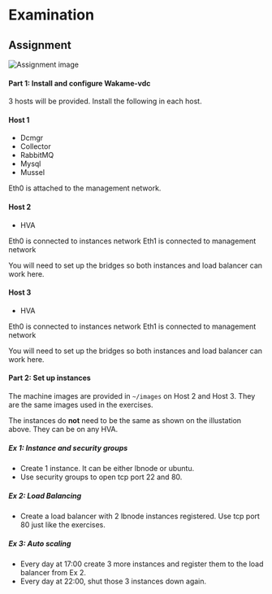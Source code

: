 # Examination

## Assignment

![Assignment image](e_01_assignment.png)

#### Part 1: Install and configure Wakame-vdc

3 hosts will be provided. Install the following in each host.

#### Host 1

* Dcmgr
* Collector
* RabbitMQ
* Mysql
* Mussel

Eth0 is attached to the management network.

#### Host 2

* HVA

Eth0 is connected to instances network
Eth1 is connected to management network

You will need to set up the bridges so both instances and load balancer can work here.

#### Host 3

* HVA

Eth0 is connected to instances network
Eth1 is connected to management network

You will need to set up the bridges so both instances and load balancer can work here.

#### Part 2: Set up instances

The machine images are provided in `~/images` on Host 2 and Host 3. They are the same images used in the exercises.

The instances do **not** need to be the same as shown on the illustation above. They can be on any HVA.

##### Ex 1: Instance and security groups

* Create 1 instance. It can be either lbnode or ubuntu.
* Use security groups to open tcp port 22 and 80.

##### Ex 2: Load Balancing

* Create a load balancer with 2 lbnode instances registered. Use tcp port 80 just like the exercises.

##### Ex 3: Auto scaling

- Every day at 17:00 create 3 more instances and register them to the load balancer from Ex 2.
- Every day at 22:00, shut those 3 instances down again.
